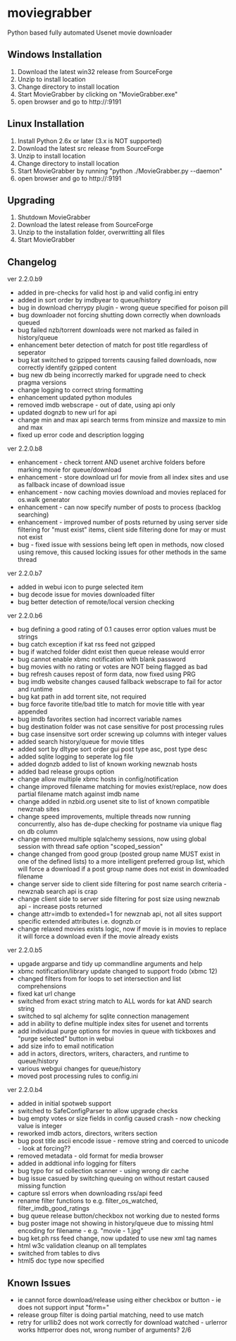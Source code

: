 moviegrabber
============

Python based fully automated Usenet movie downloader

Windows Installation
--------------------
1. Download the latest win32 release from SourceForge
2. Unzip to install location
3. Change directory to install location
4. Start MovieGrabber by clicking on "MovieGrabber.exe"
5. open browser and go to http://<yourip>:9191

Linux Installation
------------------
1. Install Python 2.6x or later (3.x is NOT supported)
2. Download the latest src release from SourceForge
3. Unzip to install location
4. Change directory to install location
5. Start MovieGrabber by running "python ./MovieGrabber.py --daemon"
6. open browser and go to http://<yourip>:9191

Upgrading
---------
1. Shutdown MovieGrabber
2. Download the latest release from SourceForge
3. Unzip to the installation folder, overwritting all files
4. Start MovieGrabber

Changelog
---------
ver 2.2.0.b9
- added in pre-checks for valid host ip and valid config.ini entry
- added in sort order by imdbyear to queue/history
- bug in download cherrypy plugin - wrong queue specified for poison pill
- bug downloader not forcing shutting down correctly when downloads queued
- bug failed nzb/torrent downloads were not marked as failed in history/queue
- enhancement beter detection of match for post title regardless of seperator
- bug kat switched to gzipped torrents causing failed downloads, now correctly identify gzipped content
- bug new db being incorrectly marked for upgrade need to check pragma versions
- change logging to correct string formatting
- enhancement updated python modules
- removed imdb webscrape - out of date, using api only
- updated dognzb to new url for api
- change min and max api search terms from minsize and maxsize to min and max
- fixed up error code and description logging

ver 2.2.0.b8
- enhancement - check torrent AND usenet archive folders before marking movie for queue/download
- enhancement - store download url for movie from all index sites and use as fallback incase of download issue
- enhancement - now caching movies download and movies replaced for os.walk generator
- enhancement - can now specify number of posts to process (backlog searching)
- enhancement - improved number of posts returned by using server side filtering for "must exist" items, client side filtering done for may or must not exist
- bug - fixed issue with sessions being left open in methods, now closed using remove, this caused locking issues for other methods in the same thread

ver 2.2.0.b7
- added in webui icon to purge selected item
- bug decode issue for movies downloaded filter
- bug better detection of remote/local version checking

ver 2.2.0.b6
- bug defining a good rating of 0.1 causes error option values must be strings
- bug catch exception if kat rss feed not gzipped
- bug if watched folder didnt exist then queue release would error
- bug cannot enable xbmc notification with blank password
- bug movies with no rating or votes are NOT being flagged as bad
- bug refresh causes repost of form data, now fixed using PRG
- bug imdb website changes caused fallback webscrape to fail for actor and runtime
- bug kat path in add torrent site, not required
- bug force favorite title/bad title to match for movie title with year appended
- bug imdb favorites section had incorrect variable names
- bug destination folder was not case sensitive for post processing rules
- bug case insensitve sort order screwing up columns with integer values
- added search history/queue for movie titles
- added sort by dltype sort order gui post type asc, post type desc
- added sqlite logging to seperate log file
- added dognzb added to list of known working newznab hosts
- added bad release groups option
- change allow multiple xbmc hosts in config/notification
- change improved filename matching for movies exist/replace, now does partial filename match against imdb name
- change added in nzbid.org usenet site to list of known compatible newznab sites
- change speed improvements, multiple threads now running concurrently, also has de-dupe checking for postname via unique flag on db column
- change removed multiple sqlalchemy sessions, now using global session with thread safe option "scoped_session"
- change changed from good group (posted group name MUST exist in one of the defined lists) to a more intelligent preferred group list, which will force a download if a post group name does not exist in downloaded filename
- change server side to client side filtering for post name search criteria - newznab search api is crap
- change client side to server side filtering for post size using newznab api - increase posts returned
- change attr=imdb to extended=1 for newznab api, not all sites support specific extended attributes i.e. dognzb.cr
- change relaxed movies exists logic, now if movie is in movies to replace it will force a download even if the movie already exists

ver 2.2.0.b5
- upgade argparse and tidy up commandline arguments and help
- xbmc notification/library update changed to support frodo (xbmc 12)
- changed filters from for loops to set intersection and list comprehensions
- fixed kat url change
- switched from exact string match to ALL words for kat AND search string
- switched to sql alchemy for sqlite connection management
- add in ability to define multiple index sites for usenet and torrents
- add individual purge options for movies in queue with tickboxes and "purge selected" button in webui
- add size info to email notification
- add in actors, directors, writers, characters, and runtime to queue/history
- various webgui changes for queue/history
- moved post processing rules to config.ini

ver 2.2.0.b4
- added in initial spotweb support
- switched to SafeConfigParser to allow upgrade checks
- bug empty votes or size fields in config caused crash - now checking value is integer
- reworked imdb actors, directors, writers section
- bug post title ascii encode issue - remove string and coerced to unicode - look at forcing??
- removed metadata - old format for media browser
- added in addtional info logging for filters
- bug typo for sd collection scanner - using wrong dir cache
- bug issue casued by switching queuing on without restart caused missing function
- capture ssl errors when downloading rss/api feed
- rename filter functions to e.g. filter_os_watched, filter_imdb_good_ratings
- bug queue release button/checkbox not working due to nested forms
- bug poster image not showing in history/queue due to missing html encoding for filename - e.g. "movie - 1.jpg"
- bug ket.ph rss feed change, now updated to use new xml tag names
- html w3c validation cleanup on all templates
- switched from tables to divs
- html5 doc type now specified

Known Issues
------------
- ie cannot force download/release using either checkbox or button - ie does not support input "form="
- release group filter is doing partial matching, need to use match
- retry for urllib2 does not work correctly for download watched - urlerror works httperror does not, wrong number of arguments? 2/6
